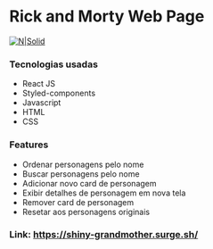 # Rick and Morty Web Page

[![N|Solid](https://i.ibb.co/WWqYTYz/rick-and-morty-webpage.jpg)](https://i.ibb.co/WWqYTYz/rick-and-morty-webpage.jpg)

### Tecnologias usadas

- React JS
- Styled-components
- Javascript
- HTML
- CSS

### Features

- Ordenar personagens pelo nome
- Buscar personagens pelo nome
- Adicionar novo card de personagem
- Exibir detalhes de personagem em nova tela
- Remover card de personagem
- Resetar aos personagens originais

### Link: https://shiny-grandmother.surge.sh/
